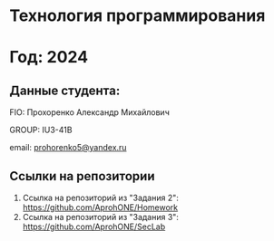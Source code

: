 # Технология программирования
# Год: 2024

## Данные студента:

FIO: Прохоренко Александр Михайлович

GROUP: IU3-41B

email: prohorenko5@yandex.ru

## Ссылки на репозитории

1. Ссылка на репозиторий из "Задания 2": https://github.com/AprohONE/Homework
2. Ссылка на репозиторий из "Задания 3": https://github.com/AprohONE/SecLab

